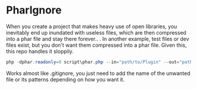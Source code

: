 # PharIgnore
When you create a project that makes heavy use of open libraries, you inevitably end up inundated with useless files, which are then compressed into a phar file and stay there forever.. .
In another example, test files or dev files exist, but you don't want them compressed into a phar file. Given this, this repo handles it sloppily.

```ps1
php -dphar.readonly=0 script\phar.php --in="path/to/Plugin" --out="path/to/pluginFolder"
```

Works almost like .gitignore, you just need to add the name of the unwanted file or its patterns depending on how you want it.

